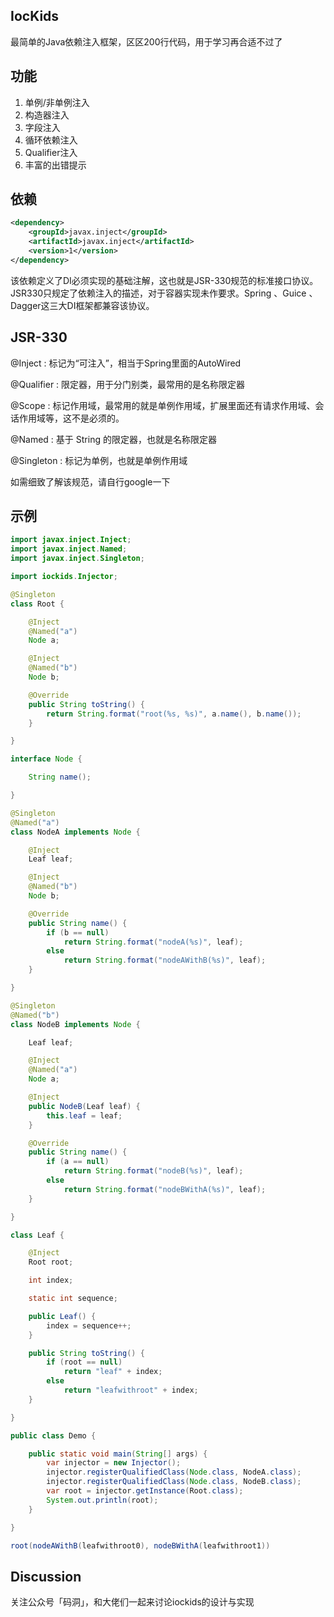 IocKids
--
最简单的Java依赖注入框架，区区200行代码，用于学习再合适不过了

功能
--
1. 单例/非单例注入
2. 构造器注入
3. 字段注入
4. 循环依赖注入
5. Qualifier注入
6. 丰富的出错提示

依赖
--
```xml
<dependency>
	<groupId>javax.inject</groupId>
	<artifactId>javax.inject</artifactId>
	<version>1</version>
</dependency>
```

该依赖定义了DI必须实现的基础注解，这也就是JSR-330规范的标准接口协议。JSR330只规定了依赖注入的描述，对于容器实现未作要求。Spring 、Guice 、Dagger这三大DI框架都兼容该协议。

JSR-330
--
@Inject : 标记为“可注入”，相当于Spring里面的AutoWired

@Qualifier : 限定器，用于分门别类，最常用的是名称限定器

@Scope : 标记作用域，最常用的就是单例作用域，扩展里面还有请求作用域、会话作用域等，这不是必须的。

@Named : 基于 String 的限定器，也就是名称限定器

@Singleton : 标记为单例，也就是单例作用域

如需细致了解该规范，请自行google一下

示例
--

```java
import javax.inject.Inject;
import javax.inject.Named;
import javax.inject.Singleton;

import iockids.Injector;

@Singleton
class Root {

	@Inject
	@Named("a")
	Node a;

	@Inject
	@Named("b")
	Node b;

	@Override
	public String toString() {
		return String.format("root(%s, %s)", a.name(), b.name());
	}

}

interface Node {

	String name();

}

@Singleton
@Named("a")
class NodeA implements Node {

	@Inject
	Leaf leaf;

	@Inject
	@Named("b")
	Node b;

	@Override
	public String name() {
		if (b == null)
			return String.format("nodeA(%s)", leaf);
		else
			return String.format("nodeAWithB(%s)", leaf);
	}

}

@Singleton
@Named("b")
class NodeB implements Node {

	Leaf leaf;

	@Inject
	@Named("a")
	Node a;

	@Inject
	public NodeB(Leaf leaf) {
		this.leaf = leaf;
	}

	@Override
	public String name() {
		if (a == null)
			return String.format("nodeB(%s)", leaf);
		else
			return String.format("nodeBWithA(%s)", leaf);
	}

}

class Leaf {

	@Inject
	Root root;

	int index;

	static int sequence;

	public Leaf() {
		index = sequence++;
	}

	public String toString() {
		if (root == null)
			return "leaf" + index;
		else
			return "leafwithroot" + index;
	}

}

public class Demo {

	public static void main(String[] args) {
		var injector = new Injector();
		injector.registerQualifiedClass(Node.class, NodeA.class);
		injector.registerQualifiedClass(Node.class, NodeB.class);
		var root = injector.getInstance(Root.class);
		System.out.println(root);
	}

}

root(nodeAWithB(leafwithroot0), nodeBWithA(leafwithroot1))
```

Discussion
--
关注公众号「码洞」，和大佬们一起来讨论iockids的设计与实现
